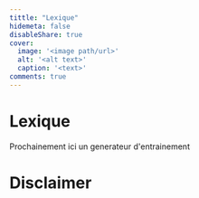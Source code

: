 ```yaml
---
tittle: "Lexique"
hidemeta: false
disableShare: true
cover:
  image: '<image path/url>'
  alt: '<alt text>'
  caption: '<text>'
comments: true
---
```


# Lexique

Prochainement ici un generateur d'entrainement


# Disclaimer
